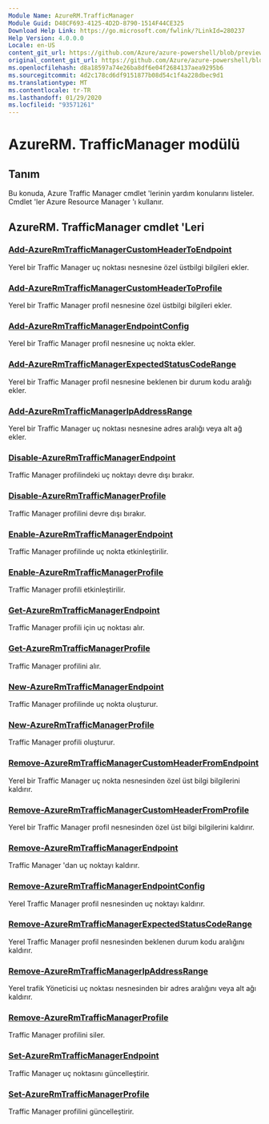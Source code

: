 ```yaml
---
Module Name: AzureRM.TrafficManager
Module Guid: D48CF693-4125-4D2D-8790-1514F44CE325
Download Help Link: https://go.microsoft.com/fwlink/?LinkId=280237
Help Version: 4.0.0.0
Locale: en-US
content_git_url: https://github.com/Azure/azure-powershell/blob/preview/src/ResourceManager/TrafficManager/Commands.TrafficManager2/help/AzureRM.TrafficManager.md
original_content_git_url: https://github.com/Azure/azure-powershell/blob/preview/src/ResourceManager/TrafficManager/Commands.TrafficManager2/help/AzureRM.TrafficManager.md
ms.openlocfilehash: d8a18597a74e26ba8df6e04f2684137aea9295b6
ms.sourcegitcommit: 4d2c178cd6df9151877b08d54c1f4a228dbec9d1
ms.translationtype: MT
ms.contentlocale: tr-TR
ms.lasthandoff: 01/29/2020
ms.locfileid: "93571261"
---
```

# AzureRM. TrafficManager modülü
## Tanım
Bu konuda, Azure Traffic Manager cmdlet 'lerinin yardım konularını listeler. Cmdlet 'ler Azure Resource Manager 'ı kullanır.

## AzureRM. TrafficManager cmdlet 'Leri
### [Add-AzureRmTrafficManagerCustomHeaderToEndpoint](Add-AzureRmTrafficManagerCustomHeaderToEndpoint.md)
Yerel bir Traffic Manager uç noktası nesnesine özel üstbilgi bilgileri ekler.

### [Add-AzureRmTrafficManagerCustomHeaderToProfile](Add-AzureRmTrafficManagerCustomHeaderToProfile.md)
Yerel bir Traffic Manager profil nesnesine özel üstbilgi bilgileri ekler.

### [Add-AzureRmTrafficManagerEndpointConfig](Add-AzureRmTrafficManagerEndpointConfig.md)
Yerel bir Traffic Manager profil nesnesine uç nokta ekler.

### [Add-AzureRmTrafficManagerExpectedStatusCodeRange](Add-AzureRmTrafficManagerExpectedStatusCodeRange.md)
Yerel bir Traffic Manager profil nesnesine beklenen bir durum kodu aralığı ekler.

### [Add-AzureRmTrafficManagerIpAddressRange](Add-AzureRmTrafficManagerIpAddressRange.md)
Yerel bir Traffic Manager uç noktası nesnesine adres aralığı veya alt ağ ekler.

### [Disable-AzureRmTrafficManagerEndpoint](Disable-AzureRmTrafficManagerEndpoint.md)
Traffic Manager profilindeki uç noktayı devre dışı bırakır.

### [Disable-AzureRmTrafficManagerProfile](Disable-AzureRmTrafficManagerProfile.md)
Traffic Manager profilini devre dışı bırakır.

### [Enable-AzureRmTrafficManagerEndpoint](Enable-AzureRmTrafficManagerEndpoint.md)
Traffic Manager profilinde uç nokta etkinleştirilir.

### [Enable-AzureRmTrafficManagerProfile](Enable-AzureRmTrafficManagerProfile.md)
Traffic Manager profili etkinleştirilir.

### [Get-AzureRmTrafficManagerEndpoint](Get-AzureRmTrafficManagerEndpoint.md)
Traffic Manager profili için uç noktası alır.

### [Get-AzureRmTrafficManagerProfile](Get-AzureRmTrafficManagerProfile.md)
Traffic Manager profilini alır.

### [New-AzureRmTrafficManagerEndpoint](New-AzureRmTrafficManagerEndpoint.md)
Traffic Manager profilinde uç nokta oluşturur.

### [New-AzureRmTrafficManagerProfile](New-AzureRmTrafficManagerProfile.md)
Traffic Manager profili oluşturur.

### [Remove-AzureRmTrafficManagerCustomHeaderFromEndpoint](Remove-AzureRmTrafficManagerCustomHeaderFromEndpoint.md)
Yerel bir Traffic Manager uç nokta nesnesinden özel üst bilgi bilgilerini kaldırır.

### [Remove-AzureRmTrafficManagerCustomHeaderFromProfile](Remove-AzureRmTrafficManagerCustomHeaderFromProfile.md)
Yerel bir Traffic Manager profil nesnesinden özel üst bilgi bilgilerini kaldırır.

### [Remove-AzureRmTrafficManagerEndpoint](Remove-AzureRmTrafficManagerEndpoint.md)
Traffic Manager 'dan uç noktayı kaldırır.

### [Remove-AzureRmTrafficManagerEndpointConfig](Remove-AzureRmTrafficManagerEndpointConfig.md)
Yerel Traffic Manager profil nesnesinden uç noktayı kaldırır.

### [Remove-AzureRmTrafficManagerExpectedStatusCodeRange](Remove-AzureRmTrafficManagerExpectedStatusCodeRange.md)
Yerel Traffic Manager profil nesnesinden beklenen durum kodu aralığını kaldırır.

### [Remove-AzureRmTrafficManagerIpAddressRange](Remove-AzureRmTrafficManagerIpAddressRange.md)
Yerel trafik Yöneticisi uç noktası nesnesinden bir adres aralığını veya alt ağı kaldırır.

### [Remove-AzureRmTrafficManagerProfile](Remove-AzureRmTrafficManagerProfile.md)
Traffic Manager profilini siler.

### [Set-AzureRmTrafficManagerEndpoint](Set-AzureRmTrafficManagerEndpoint.md)
Traffic Manager uç noktasını güncelleştirir.

### [Set-AzureRmTrafficManagerProfile](Set-AzureRmTrafficManagerProfile.md)
Traffic Manager profilini güncelleştirir.

